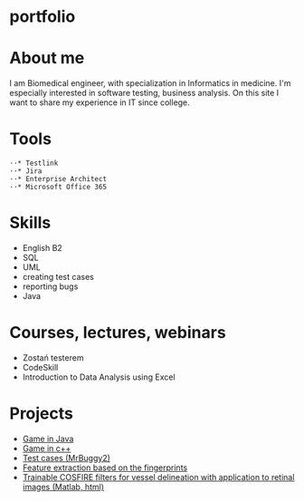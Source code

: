 # portfolio
# About me
I am Biomedical engineer, with specialization in Informatics in medicine. I'm especially interested in software testing, business analysis. On this site I want to share my experience in IT since college.

# Tools

    ⋅⋅* Testlink 
    ⋅⋅* Jira
    ⋅⋅* Enterprise Architect
    ⋅⋅* Microsoft Office 365 
  

# Skills
<ul>
   <li> English B2 </li>
   <li> SQL </li>
   <li> UML </li>
   <li> creating test cases </li>
   <li> reporting bugs </li>
   <li> Java </li>
</ul>

# Courses, lectures, webinars
<ul>
   <li> Zostań testerem </li>
   <li> CodeSkill </li>
   <li> Introduction to Data Analysis using Excel </li>
</ul>


# Projects
<ul>
   <li> <a href= "https://github.com/mallop/portfolio/tree/mallop-project1/Java_game/GameJava"> Game in Java </a> </li>
   <li> <a href= "https://github.com/mallop/portfolio/tree/mallop-project1/c%2B%2B_game"> Game in c++ </a> </li>
    <li> <a href= "https://drive.google.com/file/d/1E-_3FLRhfSbGkS0DSqDQFVh0lGu5IhHQ/view?usp=sharing"> Test cases (MrBuggy2)</a> </li>
   <li> <a href= "https://github.com/mallop/portfolio/tree/mallop-project1/Matlab_feature_extraction/Matlab_feature_extraction">Feature extraction based on the fingerprints </a> </li>
    <li> <a href= "https://github.com/mallop/portfolio/tree/mallop-project1/Matlab_cosfire_filters/Matlab_cosfire_filters"> Trainable COSFIRE filters for vessel delineation with application to retinal images (Matlab, html) </a> </li>
 </ul>
 
